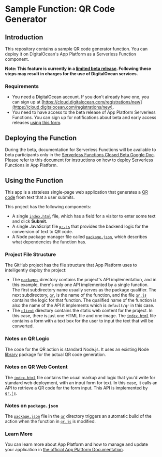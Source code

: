 # Sample Function: QR Code Generator

## Introduction

This repository contains a sample QR code generator function. You can deploy it on DigitalOcean's App Platform as a Serverless Function component.

**Note: This feature is currently in a [limited beta release](https://docs.digitalocean.com/products/platform/product-lifecycle/#beta). Following these steps may result in charges for the use of DigitalOcean services.**

### Requirements

* You need a DigitalOcean account. If you don't already have one, you can sign up at [https://cloud.digitalocean.com/registrations/new](https://cloud.digitalocean.com/registrations/new).
* You need to have access to the beta release of App Platform Serverless Functions. You can sign up for notifications about beta and early access releases [using this form](https://www.digitalocean.com/nimbella).

## Deploying the Function

During the beta, documentation for Serverless Functions will be available to beta participants only in the [Serverless Functions Closed Beta Google Doc](https://docs.google.com/document/d/1qhxnl4ndb0Jh2WkNnNLa2lAUo6u7EAfLyBlUsaPZA0Y). Please refer to this document for instructions on how to deploy Serverless Functions in App Platform.

## Using the Function

This app is a stateless single-page web application that generates a [QR code](https://en.wikipedia.org/wiki/QR_code) from text that a user submits.

This project has the following components:

- A single [`index.html`](./client/index.html) file, which has a field for a visitor to enter some text and click **Submit**.
- A single JavaScript file [`qr.js`](./packages/default/qr/qr.js) that provides the backend logic for the conversion of text to QR code.
- A Node package manager file called [`package.json`](./packages/default/qr/package.json), which describes what dependencies the function has.

### Project File Structure

The GitHub project has the file structure that App Platform uses to intelligently deploy the project:

- The [`packages`](./packages) directory contains the project's API implementation, and in this example, there's only one API implemented by a single function. The first subdirectory name usually serves as the package qualifier. The next subdirectory, [`qr`](./packages/default/qr), is the name of the function, and the file [`qr.js`](./packages/default/qr/qr.js) contains the logic for that function. The qualified name of the function is also the name of the API it implements which is `default/qr` in this case.
- The [`client`](./client) directory contains the static web content for the project. In this case, there is just one HTML file and one image. The [`index.html`](./client/index.html) file contains a form with a text box for the user to input the text that will be converted.

### Notes on QR Logic

The code for the QR action is standard Node.js. It uses an existing Node [library](https://www.npmjs.com/package/qrcode) package for the actual QR code generation.

### Notes on QR Web Content

The [`index.html`](./client/index.html) file contains the usual markup and logic that you'd write for standard web deployment, with an input form for text. In this case, it calls an API to retrieve a QR code for the form input. This API is implemented by [`qr.js`](./packages/default/qr/qr.js).

### Notes on `package.json`

The [`package.json`](./packages/default/qr/package.json) file in the [`qr`](./packages/default/qr) directory triggers an automatic build of the action when the function in [`qr.js`](./packages/default/qr/qr.js) is modified.

### Learn More

You can learn more about App Platform and how to manage and update your application in [the official App Platform Documentation](https://www.digitalocean.com/docs/app-platform/).
